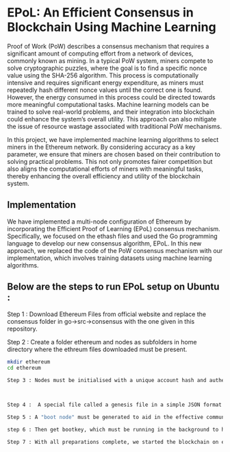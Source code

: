 # EPoL: An Efficient Consensus in Blockchain Using Machine Learning


Proof of Work (PoW) describes a consensus mechanism that requires a significant amount of computing effort from a network of devices, commonly known as mining. In a typical PoW system, miners compete to solve cryptographic puzzles, where the goal is to find a specific nonce value using the SHA-256 algorithm. This process is computationally intensive and requires significant energy expenditure, as miners must repeatedly hash different nonce values until the correct one is found. However, the energy consumed in this process could be directed towards more meaningful computational tasks. Machine learning models can be trained to solve real-world problems, and their integration into blockchain could enhance the system’s overall utility. This approach can also mitigate the issue of resource wastage associated with traditional PoW mechanisms.

In this project, we have implemented machine learning algorithms to select miners in the Ethereum network. By considering accuracy as a key parameter, we ensure that miners are chosen based on their contribution to solving practical problems. This not only promotes fairer competition but also aligns the computational efforts of miners with meaningful tasks, thereby enhancing the overall efficiency and utility of the blockchain system.

## Implementation

We have implemented a multi-node configuration of Ethereum by incorporating the Efficient Proof of Learning (EPoL) consensus mechanism. Specifically, we focused on the ethash files and used the Go programming language to develop our new consensus algorithm, EPoL. In this new approach, we replaced the code of the PoW consensus mechanism with our implementation, which involves training datasets using machine learning algorithms.

## Below are the steps to run EPoL setup on Ubuntu :

Step 1 : 
Download Ethereum Files from official website and replace the consensus folder in go->src->consensus with the one given in this repository.


Step 2 :  Create a folder ethereum and nodes as subfolders in home directory where the ethreum files downloaded must be present.
```bash
mkdir ethereum 
cd ethereum

Step 3 : Nodes must be initialised with a unique account hash and authentication (password), functioning as participants in the system. These nodes were connected to their respective accounts. To achieve this, we used "geth," an executable file generated , which facilitates the creation and running of Ethereum nodes. 



Step 4 :  A special file called a genesis file in a simple JSON format to initialize the blockchain. This file was created using "puppeth," a tool that helps manage private Ethereum networks. The genesis file includes the hash of the accounts and acts as an initializer for the blockchain. This file is linked to all nodes.

Step 5 : A "boot node" must be generated to aid in the effective communication of nodes. 

step 6 : Then get bootkey, which must be running in the background to help nodes stay connected in the network. 

Step 7 : With all preparations complete, we started the blockchain on each terminal representing each node, with each node using its communication channel (port). This process ensures our modified blockchain with the EPoL consensus mechanism starts up successfully.



